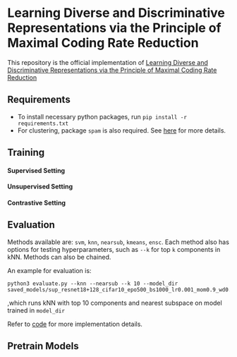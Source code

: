# Learning Diverse and Discriminative Representations via the Principle of Maximal Coding Rate Reduction
This repository is the official implementation of [Learning Diverse and Discriminative Representations via the Principle of Maximal Coding Rate Reduction]()

## Requirements
- To install necessary python packages, run `pip install -r requirements.txt`
- For clustering, package `spam` is also required. See [here](https://pypi.org/project/spam/) for more details.

## Training
#### Supervised Setting
#### Unsupervised Setting
#### Contrastive Setting

## Evaluation
Methods available are: `svm`, `knn`, `nearsub`, `kmeans`, `ensc`. Each method also has options for testing hyperparameters, such as `--k` for top `k` components in kNN. Methods can also be chained.

An example for evaluation is:
```
python3 evaluate.py --knn --nearsub --k 10 --model_dir saved_models/sup_resnet18+128_cifar10_epo500_bs1000_lr0.001_mom0.9_wd0.0005_gam11.0_gam210.0_eps0.5_lcr0
```
,which runs kNN with top 10 components and nearest subspace on model trained in `model_dir`

Refer to [code](./evaluate.py) for more implementation details. 


## Pretrain Models



